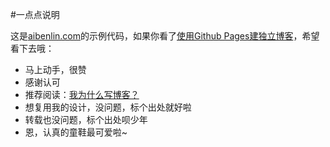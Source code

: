 #一点点说明

这是[aibenlin.com](http://aibenlin.com)的示例代码，如果你看了[使用Github Pages建独立博客](http://aibenlin.com/github-pages)，希望看下去哦：

* 马上动手，很赞
* 感谢认可
* 推荐阅读：[我为什么写博客？](http://aibenlin.com/why-blog)
* 想复用我的设计，没问题，标个出处就好啦
* 转载也没问题，标个出处呗少年
* 恩，认真的童鞋最可爱啦~